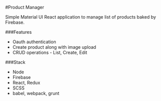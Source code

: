 #Product Manager

Simple Material UI React application to manage list of products baked by Firebase.

###Features
- Oauth authentication
- Create product along with image upload
- CRUD operations - List, Create, Edit

###Stack
- Node
- Firebase
- React, Redux
- SCSS
- babel, webpack, grunt